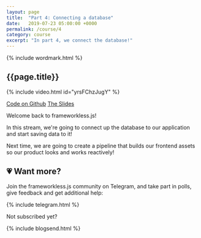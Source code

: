 ```yaml
---
layout: page
title:  "Part 4: Connecting a database"
date:   2019-07-23 05:00:00 +0000
permalink: /course/4
category: course
excerpt: "In part 4, we connect the database!"
---
```

<section>
  {% include wordmark.html %}

  <h1>{{page.title}}</h1>

  {% include video.html id="yrsFChzJugY" %}

  <div class="flex choice-box">
    <a href="https://github.com/frameworkless-js/remind.ist/tree/stage/4" class="centered">Code on Github</a>
    <a href="https://slides.com/fiiv/frameworklessjs-4/" class="centered">The Slides</a>
  </div>

  <p>Welcome back to <span class="primary-text">frameworkless.js</span>!</p>

  <p>In this stream, we're going to connect up the database to our application and start saving data to it!</p>

  <p>Next time, we are going to create a pipeline that builds our frontend assets so our product looks and works reactively!</p>
</section>

<section class="telegram-box">
  <h2 class="centered">💗 Want more?</h2>
  <p class="centered">Join the <span class="primary-text">frameworkless.js</span> community on Telegram, and take part in polls, give feedback and get additional help:</p>

  {% include telegram.html %}
</section>

<section>
  <p class="sub-callout">
    Not subscribed yet?
  </p>
  {% include blogsend.html %}
</section>
